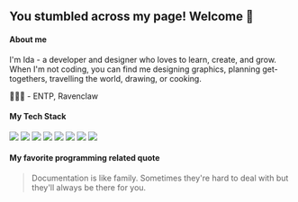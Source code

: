 ##  You stumbled across my page! Welcome 🎈

#### About me 
I'm Ida - a developer and designer who loves to learn, create, and grow. When I'm not coding, you can find me designing graphics, planning get-togethers, travelling the world, drawing, or cooking.

👩🏻‍💻 - ENTP, Ravenclaw
#### My Tech Stack

![](
https://img.icons8.com/color/32/000000/html-5.png)
![](
https://img.icons8.com/color/32/000000/css3.png)
![](
https://img.icons8.com/windows/32/000000/node-js.png)
![](
https://img.icons8.com/color/32/000000/react-native.png) 
![](
https://img.icons8.com/color/32/000000/nodejs.png)
![](
https://img.icons8.com/color/32/000000/angularjs.png)
![](
https://img.icons8.com/fluent/32/000000/swift.png)
![](
https://img.icons8.com/color/32/000000/c-programming.png)

#### My favorite programming related quote 
> Documentation is like family. Sometimes they're hard to deal with but they'll always be there for you.





